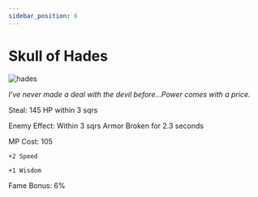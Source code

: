 ```yaml
---
sidebar_position: 6
---
```


# Skull of Hades

![hades](https://vwiki.valorserver.com/api/item/picture/skull%20of%20hades)

<i>I've never made a deal with the devil before...Power comes with a price.</i>

Steal: 145 HP within 3 sqrs

Enemy Effect: Within 3 sqrs Armor Broken for 2.3 seconds

MP Cost: 105

    +2 Speed
    
    +1 Wisdom

Fame Bonus: 6%
